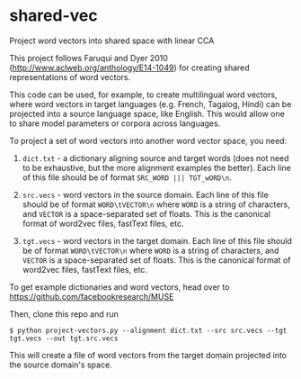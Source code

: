 # shared-vec
Project word vectors into shared space with linear CCA

This project follows Faruqui and Dyer 2010 (http://www.aclweb.org/anthology/E14-1049) for creating shared representations of word vectors.

This code can be used, for example, to create multilingual word vectors, where word vectors in target languages (e.g. French, Tagalog, Hindi) can be projected into a source language space, like English. This would allow one to share model parameters or corpora across languages.

To project a set of word vectors into another word vector space, you need:

1) `dict.txt` - a dictionary aligning source and target words (does not need to be exhaustive, but the more alignment examples the better). Each line of this file should be of format `SRC_WORD ||| TGT_wORD\n`.

2) `src.vecs` - word vectors in the source domain. Each line of this file should be of format `WORD\tVECTOR\n` where `WORD` is a string of characters, and `VECTOR` is a space-separated set of floats. This is the canonical format of word2vec files, fastText files, etc.

3) `tgt.vecs` - word vectors in the target domain. Each line of this file should be of format `WORD\tVECTOR\n` where `WORD` is a string of characters, and `VECTOR` is a space-separated set of floats. This is the canonical format of word2vec files, fastText files, etc.


To get example dictionaries and word vectors, head over to https://github.com/facebookresearch/MUSE


Then, clone this repo and run


```
$ python project-vectors.py --alignment dict.txt --src src.vecs --tgt tgt.vecs --out tgt.src.vecs
```

This will create a file of word vectors from the target domain projected into the source domain's space.
